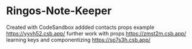# Ringos-Note-Keeper
Created with CodeSandbox
addded contacts props example https://yyvh52.csb.app/
further work with props https://zmst2m.csb.app/
learning keys and componentizing https://sp7s3h.csb.app/
